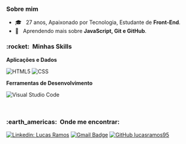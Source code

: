 <h3> Sobre mim </h3>

- 🎓 &nbsp; 27 anos, Apaixonado por Tecnologia, Estudante de **Front-End**.
- 🌱 &nbsp; Aprendendo mais sobre **JavaScript, Git e GitHub**.

<h3> :rocket: &nbsp;Minhas Skills </h3>

**Aplicações e Dados**

  ![HTML5](https://img.shields.io/badge/-HTML5-333333?style=flat&logo=HTML5)
  ![CSS](https://img.shields.io/badge/-CSS-333333?style=flat&logo=CSS3&logoColor=1572B6)

**Ferramentas de Desenvolvimento**

  ![Visual Studio Code](https://img.shields.io/badge/-Visual%20Studio%20Code-333333?style=flat&logo=visual-studio-code&logoColor=007ACC)

<br/>

<h3> :earth_americas: &nbsp;Onde me encontrar: </h3> 

[![Linkedin: Lucas Ramos](https://img.shields.io/badge/-Lucas_Ramos-blue?style=flat-square&logo=Linkedin&logoColor=white&link=https://www.linkedin.com/in/lucas-ramos-a8ba4a207/)](https://www.linkedin.com/in/lucas-ramos-a8ba4a207/)
[![Gmail Badge](https://img.shields.io/badge/-lucas.guyfawkes95@gmail.com-006bed?style=flat-square&logo=Gmail&logoColor=white&link=mailto:lucas.guyfawkes95@gmail.com)](mailto:lucas.guyfawkes95@gmail.com)
[![GitHub lucasramos95]( https://img.shields.io/github/followers/lucasramos95?label=follow&style=social)](https://github.com/lucasramos95)
